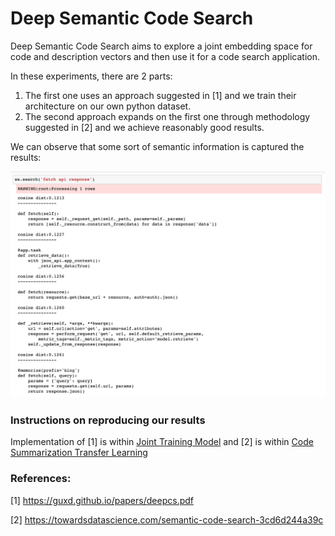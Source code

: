 # Deep Semantic Code Search
Deep Semantic Code Search aims to explore a joint embedding space for code and description vectors and then use it for a code search application. 


In these experiments, there are 2 parts:

1. The first one uses an approach suggested in [1] and we train their architecture on our own python dataset.
2. The second approach expands on the first one through methodology suggested in [2] and we achieve reasonably good results.

We can observe that some sort of semantic information is captured the results:

![Query Results](screenshot.png) 


### Instructions on reproducing our results

Implementation of [1] is within [Joint Training Model](pytorch_model) and [2] is within [Code Summarization Transfer Learning](code_summarization_transfer_learning)

### References:

[1] https://guxd.github.io/papers/deepcs.pdf

[2] https://towardsdatascience.com/semantic-code-search-3cd6d244a39c